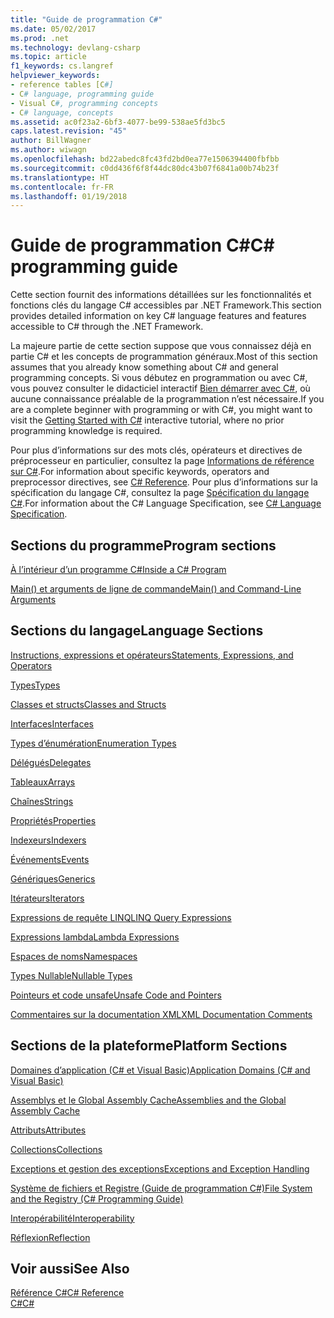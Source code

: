 ```yaml
---
title: "Guide de programmation C#"
ms.date: 05/02/2017
ms.prod: .net
ms.technology: devlang-csharp
ms.topic: article
f1_keywords: cs.langref
helpviewer_keywords:
- reference tables [C#]
- C# language, programming guide
- Visual C#, programming concepts
- C# language, concepts
ms.assetid: ac0f23a2-6bf3-4077-be99-538ae5fd3bc5
caps.latest.revision: "45"
author: BillWagner
ms.author: wiwagn
ms.openlocfilehash: bd22abedc8fc43fd2bd0ea77e1506394400fbfbb
ms.sourcegitcommit: c0dd436f6f8f44dc80dc43b07f6841a00b74b23f
ms.translationtype: HT
ms.contentlocale: fr-FR
ms.lasthandoff: 01/19/2018
---
```

# <a name="c-programming-guide"></a><span data-ttu-id="41a64-102">Guide de programmation C#</span><span class="sxs-lookup"><span data-stu-id="41a64-102">C# programming guide</span></span>
<span data-ttu-id="41a64-103">Cette section fournit des informations détaillées sur les fonctionnalités et fonctions clés du langage C# accessibles par .NET Framework.</span><span class="sxs-lookup"><span data-stu-id="41a64-103">This section provides detailed information on key C# language features and features accessible to C# through the .NET Framework.</span></span>  
  
 <span data-ttu-id="41a64-104">La majeure partie de cette section suppose que vous connaissez déjà en partie C# et les concepts de programmation généraux.</span><span class="sxs-lookup"><span data-stu-id="41a64-104">Most of this section assumes that you already know something about C# and general programming concepts.</span></span> <span data-ttu-id="41a64-105">Si vous débutez en programmation ou avec C#, vous pouvez consulter le didacticiel interactif [Bien démarrer avec C#](https://www.microsoft.com/net/tutorials/csharp/getting-started), où aucune connaissance préalable de la programmation n’est nécessaire.</span><span class="sxs-lookup"><span data-stu-id="41a64-105">If you are a complete beginner with programming or with C#, you might want to visit the [Getting Started with C#](https://www.microsoft.com/net/tutorials/csharp/getting-started) interactive tutorial, where no prior programming knowledge is required.</span></span>  
  
 <span data-ttu-id="41a64-106">Pour plus d’informations sur des mots clés, opérateurs et directives de préprocesseur en particulier, consultez la page [Informations de référence sur C#](../../csharp/language-reference/index.md).</span><span class="sxs-lookup"><span data-stu-id="41a64-106">For information about specific keywords, operators and preprocessor directives, see [C# Reference](../../csharp/language-reference/index.md).</span></span> <span data-ttu-id="41a64-107">Pour plus d’informations sur la spécification du langage C#, consultez la page [Spécification du langage C#](../../csharp/language-reference/language-specification/index.md).</span><span class="sxs-lookup"><span data-stu-id="41a64-107">For information about the C# Language Specification, see [C# Language Specification](../../csharp/language-reference/language-specification/index.md).</span></span>  
  
## <a name="program-sections"></a><span data-ttu-id="41a64-108">Sections du programme</span><span class="sxs-lookup"><span data-stu-id="41a64-108">Program sections</span></span>

[<span data-ttu-id="41a64-109">À l’intérieur d’un programme C#</span><span class="sxs-lookup"><span data-stu-id="41a64-109">Inside a C# Program</span></span>](../../csharp/programming-guide/inside-a-program/index.md)  
  
[<span data-ttu-id="41a64-110">Main() et arguments de ligne de commande</span><span class="sxs-lookup"><span data-stu-id="41a64-110">Main() and Command-Line Arguments</span></span>](../../csharp/programming-guide/main-and-command-args/index.md)  
 
## <a name="language-sections"></a><span data-ttu-id="41a64-111">Sections du langage</span><span class="sxs-lookup"><span data-stu-id="41a64-111">Language Sections</span></span>  
[<span data-ttu-id="41a64-112">Instructions, expressions et opérateurs</span><span class="sxs-lookup"><span data-stu-id="41a64-112">Statements, Expressions, and Operators</span></span>](../../csharp/programming-guide/statements-expressions-operators/index.md)  

 [<span data-ttu-id="41a64-113">Types</span><span class="sxs-lookup"><span data-stu-id="41a64-113">Types</span></span>](../../csharp/programming-guide/types/index.md)  

 [<span data-ttu-id="41a64-114">Classes et structs</span><span class="sxs-lookup"><span data-stu-id="41a64-114">Classes and Structs</span></span>](../../csharp/programming-guide/classes-and-structs/index.md)  
  
 [<span data-ttu-id="41a64-115">Interfaces</span><span class="sxs-lookup"><span data-stu-id="41a64-115">Interfaces</span></span>](../../csharp/programming-guide/interfaces/index.md)  

 [<span data-ttu-id="41a64-116">Types d’énumération</span><span class="sxs-lookup"><span data-stu-id="41a64-116">Enumeration Types</span></span>](../../csharp/programming-guide/enumeration-types.md)  
  
 [<span data-ttu-id="41a64-117">Délégués</span><span class="sxs-lookup"><span data-stu-id="41a64-117">Delegates</span></span>](../../csharp/programming-guide/delegates/index.md)  
 
 [<span data-ttu-id="41a64-118">Tableaux</span><span class="sxs-lookup"><span data-stu-id="41a64-118">Arrays</span></span>](../../csharp/programming-guide/arrays/index.md)  
  
 [<span data-ttu-id="41a64-119">Chaînes</span><span class="sxs-lookup"><span data-stu-id="41a64-119">Strings</span></span>](../../csharp/programming-guide/strings/index.md)  
  
 [<span data-ttu-id="41a64-120">Propriétés</span><span class="sxs-lookup"><span data-stu-id="41a64-120">Properties</span></span>](../../csharp/programming-guide/classes-and-structs/properties.md)  
  
 [<span data-ttu-id="41a64-121">Indexeurs</span><span class="sxs-lookup"><span data-stu-id="41a64-121">Indexers</span></span>](../../csharp/programming-guide/indexers/index.md)  
  
 [<span data-ttu-id="41a64-122">Événements</span><span class="sxs-lookup"><span data-stu-id="41a64-122">Events</span></span>](../../csharp/programming-guide/events/index.md)  
  
 [<span data-ttu-id="41a64-123">Génériques</span><span class="sxs-lookup"><span data-stu-id="41a64-123">Generics</span></span>](../../csharp/programming-guide/generics/index.md)  
  
 [<span data-ttu-id="41a64-124">Itérateurs</span><span class="sxs-lookup"><span data-stu-id="41a64-124">Iterators</span></span>](../../csharp/programming-guide/concepts/iterators.md)
  
 [<span data-ttu-id="41a64-125">Expressions de requête LINQ</span><span class="sxs-lookup"><span data-stu-id="41a64-125">LINQ Query Expressions</span></span>](../../csharp/programming-guide/linq-query-expressions/index.md)  
  
 [<span data-ttu-id="41a64-126">Expressions lambda</span><span class="sxs-lookup"><span data-stu-id="41a64-126">Lambda Expressions</span></span>](../../csharp/programming-guide/statements-expressions-operators/lambda-expressions.md)  
  
 [<span data-ttu-id="41a64-127">Espaces de noms</span><span class="sxs-lookup"><span data-stu-id="41a64-127">Namespaces</span></span>](../../csharp/programming-guide/namespaces/index.md)  
  
 [<span data-ttu-id="41a64-128">Types Nullable</span><span class="sxs-lookup"><span data-stu-id="41a64-128">Nullable Types</span></span>](../../csharp/programming-guide/nullable-types/index.md)  
  
 [<span data-ttu-id="41a64-129">Pointeurs et code unsafe</span><span class="sxs-lookup"><span data-stu-id="41a64-129">Unsafe Code and Pointers</span></span>](../../csharp/programming-guide/unsafe-code-pointers/index.md)  
  
 [<span data-ttu-id="41a64-130">Commentaires sur la documentation XML</span><span class="sxs-lookup"><span data-stu-id="41a64-130">XML Documentation Comments</span></span>](../../csharp/programming-guide/xmldoc/xml-documentation-comments.md)  
  
## <a name="platform-sections"></a><span data-ttu-id="41a64-131">Sections de la plateforme</span><span class="sxs-lookup"><span data-stu-id="41a64-131">Platform Sections</span></span>  
 [<span data-ttu-id="41a64-132">Domaines d’application (C# et Visual Basic)</span><span class="sxs-lookup"><span data-stu-id="41a64-132">Application Domains (C# and Visual Basic)</span></span>](http://msdn.microsoft.com/library/1bc2939a-79db-4a4a-a677-4a2ce6de2b1e)  
  
 [<span data-ttu-id="41a64-133">Assemblys et le Global Assembly Cache</span><span class="sxs-lookup"><span data-stu-id="41a64-133">Assemblies and the Global Assembly Cache</span></span>](../../csharp/programming-guide/concepts/assemblies-gac/index.md)  
  
 [<span data-ttu-id="41a64-134">Attributs</span><span class="sxs-lookup"><span data-stu-id="41a64-134">Attributes</span></span>](../../csharp/programming-guide/concepts/attributes/index.md)  
  
 [<span data-ttu-id="41a64-135">Collections</span><span class="sxs-lookup"><span data-stu-id="41a64-135">Collections</span></span>](../../csharp/programming-guide/concepts/collections.md)  
  
 [<span data-ttu-id="41a64-136">Exceptions et gestion des exceptions</span><span class="sxs-lookup"><span data-stu-id="41a64-136">Exceptions and Exception Handling</span></span>](../../csharp/programming-guide/exceptions/index.md)  
  
 [<span data-ttu-id="41a64-137">Système de fichiers et Registre (Guide de programmation C#)</span><span class="sxs-lookup"><span data-stu-id="41a64-137">File System and the Registry (C# Programming Guide)</span></span>](../../csharp/programming-guide/file-system/index.md)  
  
 [<span data-ttu-id="41a64-138">Interopérabilité</span><span class="sxs-lookup"><span data-stu-id="41a64-138">Interoperability</span></span>](../../csharp/programming-guide/interop/index.md)  
  
 [<span data-ttu-id="41a64-139">Réflexion</span><span class="sxs-lookup"><span data-stu-id="41a64-139">Reflection</span></span>](../../csharp/programming-guide/concepts/reflection.md)  
  
## <a name="see-also"></a><span data-ttu-id="41a64-140">Voir aussi</span><span class="sxs-lookup"><span data-stu-id="41a64-140">See Also</span></span>  
 [<span data-ttu-id="41a64-141">Référence C#</span><span class="sxs-lookup"><span data-stu-id="41a64-141">C# Reference</span></span>](../../csharp/language-reference/index.md)  
 [<span data-ttu-id="41a64-142">C#</span><span class="sxs-lookup"><span data-stu-id="41a64-142">C#</span></span>](../../csharp/index.md)
